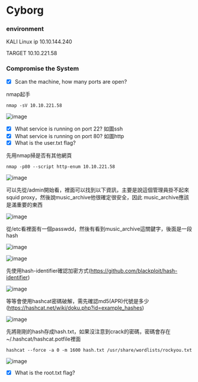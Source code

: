 Cyborg
===

### environment
KALI Linux ip 10.10.144.240

TARGET 10.10.221.58
###  Compromise the System

- [x] Scan the machine, how many ports are open?

nmap起手

```
nmap -sV 10.10.221.58
```

![image](https://user-images.githubusercontent.com/67756786/192938555-f8a012f3-3240-401b-80f6-c31bfe0ecf34.png)

- [x] What service is running on port 22?
如圖ssh
- [x] What service is running on port 80?
如圖http
- [x] What is the user.txt flag?

先用nmap掃是否有其他網頁

```
nmap -p80 --script http-enum 10.10.221.58 
```

![image](https://user-images.githubusercontent.com/67756786/192938829-a1357ec2-5b47-4c3e-a9cc-64e77af51c8e.png)

可以先從/admin開始看，裡面可以找到以下資訊，主要是說這個管理員掛不起來squid proxy，然後說music_archive他很確定很安全，因此
music_archive應該是滿重要的東西

![image](https://user-images.githubusercontent.com/67756786/192939068-a4079ffe-019b-42ea-aa50-cc7274c07e99.png)

從/etc看裡面有一個passwdd，然後有看到music_archive這關鍵字，後面是一段hash

![image](https://user-images.githubusercontent.com/67756786/192939306-0d0fc9ae-b790-4ede-b371-d1d60083497a.png)

![image](https://user-images.githubusercontent.com/67756786/192939350-8cb42a01-c6bf-455d-81ae-bac2a91da960.png)

先使用hash-identifier確認加密方式(https://github.com/blackploit/hash-identifier)

![image](https://user-images.githubusercontent.com/67756786/192939565-ce5dc2ad-f8d9-49fd-a3ed-3e19c02c3052.png)

等等會使用hashcat密碼破解，需先確認md5(APR)代號是多少(https://hashcat.net/wiki/doku.php?id=example_hashes) 

![image](https://user-images.githubusercontent.com/67756786/192939747-6d4a1a11-11f0-4049-b388-08667bd01d0f.png)

先將剛剛的hash存成hash.txt，如果沒注意到crack的密碼，密碼會存在~/.hashcat/hashcat.potfile裡面

```
hashcat --force -a 0 -m 1600 hash.txt /usr/share/wordlists/rockyou.txt
```
![image](https://user-images.githubusercontent.com/67756786/192940131-1ed72700-0ed8-459f-81f8-981ef9cf5c85.png)


- [x] What is the root.txt flag?
